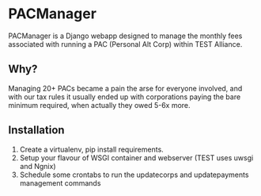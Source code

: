 PACManager
==========

PACManager is a Django webapp designed to manage the monthly fees associated with running a PAC (Personal Alt Corp) within TEST Alliance.

Why?
----

Managing 20+ PACs became a pain the arse for everyone involved, and with our tax rules it usually ended up with corporations paying the bare minimum required, when actually they owed 5-6x more.

Installation
------------

1. Create a virtualenv, pip install requirements.
2. Setup your flavour of WSGI container and webserver (TEST uses uwsgi and Ngnix)
3. Schedule some crontabs to run the updatecorps and updatepayments management commands



